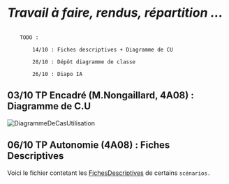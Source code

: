 # *Travail à faire, rendus, répartition …*

```text

    TODO :

        14/10 : Fiches descriptives + Diagramme de CU

        28/10 : Dépôt diagramme de classe

        26/10 : Diapo IA

```

## 03/10 TP Encadré (M.Nongaillard, 4A08) : Diagramme de C.U

![DiagrammeDeCasUtilisation](DiagrammeCasUtilisation.png)

## 06/10 TP Autonomie (4A08) : Fiches Descriptives

Voici le fichier contetant les [FichesDescriptives](fichesDescriptives.md) de certains `scénarios.`
